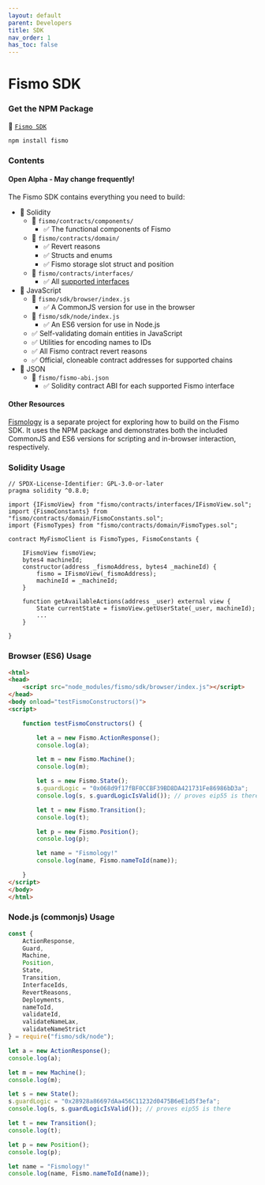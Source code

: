 ```yaml
---
layout: default
parent: Developers
title: SDK
nav_order: 1
has_toc: false
---
```

# Fismo SDK
### Get the NPM Package
💾 [`Fismo SDK`](https://www.npmjs.com/package/fismo)
```shell
npm install fismo
```
### Contents
#### Open Alpha - May change frequently!
The Fismo SDK contains everything you need to build:
* 📜 Solidity 
  * 📂 `fismo/contracts/components/`
    * ✅ The functional components of Fismo
  * 📂 `fismo/contracts/domain/`
    * ✅ Revert reasons
    * ✅ Structs and enums
    * ✅ Fismo storage slot struct and position
  * 📂 `fismo/contracts/interfaces/`
    * ✅ All [supported interfaces](../api/index.md)
* 📜 JavaScript 
  * 📂 `fismo/sdk/browser/index.js`
    * ✅ A CommonJS version for use in the browser
  * 📂 `fismo/sdk/node/index.js`
    * ✅ An ES6 version for use in Node.js
  * ✅ Self-validating domain entities in JavaScript
  * ✅ Utilities for encoding names to IDs
  * ✅ All Fismo contract revert reasons
  * ✅ Official, cloneable contract addresses for supported chains
* 📜 JSON
  * 📂 `fismo/fismo-abi.json`
    * ✅ Solidity contract ABI for each supported Fismo interface

#### Other Resources
[Fismology](https://github.com/cliffhall/Fismology) is a separate project for exploring how to build on the Fismo SDK. It uses the NPM package and demonstrates both the included CommonJS and ES6 versions for scripting and in-browser interaction, respectively.

### Solidity Usage

```solidity
// SPDX-License-Identifier: GPL-3.0-or-later
pragma solidity ^0.8.0;

import {IFismoView} from "fismo/contracts/interfaces/IFismoView.sol";
import {FismoConstants} from "fismo/contracts/domain/FismoConstants.sol";
import {FismoTypes} from "fismo/contracts/domain/FismoTypes.sol";

contract MyFismoClient is FismoTypes, FismoConstants {
    
    IFismoView fismoView;
    bytes4 machineId;
    constructor(address _fismoAddress, bytes4 _machineId) {
        fismo = IFismoView(_fismoAddress);
        machineId = _machineId;
    }

    function getAvailableActions(address _user) external view {
        State currentState = fismoView.getUserState(_user, machineId);
        ...
    }
    
}

```

### Browser (ES6) Usage
```html
<html>
<head>
    <script src="node_modules/fismo/sdk/browser/index.js"></script>
</head>
<body onload="testFismoConstructors()">
<script>

    function testFismoConstructors() {

        let a = new Fismo.ActionResponse();
        console.log(a);

        let m = new Fismo.Machine();
        console.log(m);

        let s = new Fismo.State();
        s.guardLogic = "0x068d9f17fBF0CCBF39BD8DA421731Fe86986bD3a";
        console.log(s, s.guardLogicIsValid()); // proves eip55 is there

        let t = new Fismo.Transition();
        console.log(t);

        let p = new Fismo.Position();
        console.log(p);

        let name = "Fismology!"
        console.log(name, Fismo.nameToId(name));

    }
</script>
</body>
</html>
```

### Node.js (commonjs) Usage
```javascript
const {
    ActionResponse,
    Guard,
    Machine,
    Position,
    State,
    Transition,
    InterfaceIds,
    RevertReasons,
    Deployments,
    nameToId,
    validateId,
    validateNameLax,
    validateNameStrict
} = require("fismo/sdk/node");

let a = new ActionResponse();
console.log(a);

let m = new Machine();
console.log(m);

let s = new State();
s.guardLogic = "0x28928a86697dAa456C11232d0475B6eE1d5f3efa";
console.log(s, s.guardLogicIsValid()); // proves eip55 is there

let t = new Transition();
console.log(t);

let p = new Position();
console.log(p);

let name = "Fismology!"
console.log(name, Fismo.nameToId(name));

```